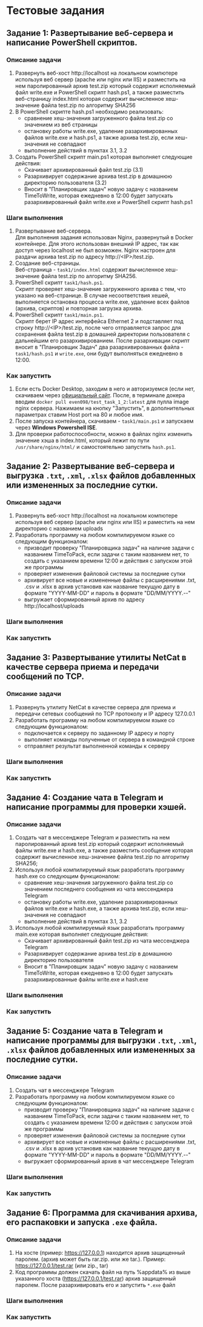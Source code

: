 # Тестовые задания


## Задание 1: Развертывание веб-сервера и написание PowerShell скриптов.
### Описание задачи
1. Развернуть веб-хост http://localhost на локальном компютере используя веб сервер (apache или nginx или IIS) и разместить на нем паролированный архив test.zip который содержит исполняемый файл write.exe и PowerShell скрипт hash.ps1, а также разместить веб-страницу index.html которая содержит вычисленное хеш-значение файла test.zip по алгоритму SHA256
2. В PowerShell скрипте hash.ps1 необходимо реализовать: 
    - сравнение хеш-значения загруженного файла test.zip со значением из веб страницы
    - остановку работы write.exe, удаление разархивированных файлов write.exe и hash.ps1, а также архива test.zip, если хеш-значения не совпадают
    - выполнение действий в пунктах 3.1, 3.2
3. Создать PowerShell скрипт main.ps1 которая выполняет следующие действия:
    - Скачивает архивированный файл test.zip (3.1)
    - Разархивирует содержание архива test.zip в домашнюю директорию пользователя (3.2)
    - Вносит в "Планировщик задач" новую задачу с названием TimeToWrite, которая ежедневно в 12:00 будет запускать разархивированный файл write.exe и PowerShell скрипт hash.ps1


### Шаги выполнения
1. Развертывание веб-сервера.  
Для выполнения задания использован Nginx, развернутый в Docker контейнере. Для этого использован внешний IP адрес, так как доступ через localhost не был возможен. Nginx настроен для раздачи архива test.zip по адресу http://\<IP\>/test.zip.
2. Создание веб-страницы.  
Веб-страница - `task1/index.html` содержит вычисленное хеш-значение файла test.zip по алгоритму SHA256. 
3. PowerShell скрипт `task1/hash.ps1`.  
Скрипт проверяет хеш-значение загруженного архива с тем, что указано на веб-странице. В случае несоответствия хешей, выполняется остановка процесса write.exe, удаление всех файлов (архива, скриптов) и повторная загрузка архива.
4. PowerShell скрипт `task1/main.ps1`.  
Скрипт берет IP адрес интерфейса Ethernet 2 и подставляет под строку http://\<IP\>/test.zip, после чего отправляется запрос для сохранения файла test.zip в домашней директории пользователя с дальнейшим его разархивированием. После разархивации скрипт вносит в "Планировщик Задач" два разархивированных файла - `task1/hash.ps1` и `write.exe`, они будут выполняться ежедневно в 12:00.


### Как запустить
1. Если есть Docker Desktop, заходим в него и авторизуемся (если нет, скачиваем через [официальный сайт](https://www.docker.com/products/docker-desktop/). После, в терминале докера вводим `docker pull even098/test_task_1_2:latest` для пулла image nginx сервера. Нажимаем на кнопку "Запустить", в дополнительных параметрах ставим Host port на 80 и любое имя. 
2. После запуска контейнера, скачиваем - `task1/main.ps1` и запускаем через **Windows Powershell ISE**.
3. Для проверки работоспособности, можно в файлах nginx изменить значение хэша в index.html, который лежит по пути `/usr/share/nginx/html/` и самостоятельно запустить `hash.ps1`.


## Задание 2: Развертывание веб-сервера и выгрузка `.txt`, `.xml`, `.xlsx` файлов добавленных или измененных за последние сутки.
### Описание задачи
1. Развернуть веб-хост http://localhost на локальном компютере используя веб сервер (apache или nginx или IIS) и раместить на нем директорию с названием uploads
2. Разработать программу на любом компилируемом языке со следующим функционалом:
    - призводит проверку "Планировщика задач" на наличие задачи с названием TimeToPack, если задачи с таким названием нет, то создать с указанием времени 12:00 и действия с запуском этой же программы
    - проверяет изменения файловой системы за последние сутки
    - архивирует все новые и измененные файлы с расширениями .txt, .csv и .xlsx в архив установив как название текущую дату в формате "YYYY-MM-DD" и пароль в формате "DD/MM/YYYY.--"
    - выгружает сформированный архив по адресу http://localhost/uploads


### Шаги выполнения



### Как запустить


## Задание 3: Развертывание утилиты **NetCat** в качестве сервера приема и передачи сообщений по TCP.
### Описание задачи
1. Развернуть утилиту NetCat в качестве сервера для приема и передачи сетевых сообщений по ТСР протоколу и IP адресу 127.0.0.1
2. Разработать программу на любом компилируемом языке со следующим функционалом:
    - подключается к серверу по заданному IP адресу и порту
    - выполняет команды полученные от сервера в командной строке
    - отправляет результат выполненной команды к серверу


### Шаги выполнения



### Как запустить


## Задание 4: Создание чата в Telegram и написание программы для проверки хэшей.
### Описание задачи
1. Создать чат в мессенджере Telegram и разместить на нем паролированный архив test.zip который содержит исполняемый файлы write.exe и  hash.exe, а также разместить сообщение которая содержит вычисленное хеш-значение файла test.zip по алгоритму SHA256;
2. Используя любой компилируемый язык разработать программу hash.exe со следующим функционалом:
    - сравнение хеш-значения загруженного файла test.zip со значением последнего сообщения из чата мессенджера Telegram
    - остановку работы write.exe, удаление разархивированных файлов write.exe и hash.exe, а также архива test.zip, если хеш-значения не совпадают
    - выполнение действий в пунктах 3.1, 3.2
3. Используя любой компилируемый язык разработать программу main.exe которая выполняет следующие действия:
    - Скачивает архивированный файл test.zip из чата мессенджера Telegram
    - Разархивирует содержание архива test.zip в домашнюю директорию пользователя
    - Вносит в "Планировщик задач" новую задачу с названием TimeToWrite, которая ежедневно в 12:00 будет запускать разархивированные файлы write.exe и hash.exe


### Шаги выполнения



### Как запустить


## Задание 5: Создание чата в Telegram и написание программы для выгрузки `.txt`, `.xml`, `.xlsx` файлов добавленных или измененных за последние сутки.
### Описание задачи
1. Создать чат в мессенджере Telegram
2. Разработать программу на любом компилируемом языке со следующим функционалом:
    - призводит проверку "Планировщика задач" на наличие задачи с названием TimeToPack, если задачи с таким названием нет, то создать с указанием времени 12:00 и действия с запуском этой же программы
    - проверяет изменения файловой системы за последние сутки
    - архивирует все новые и измененные файлы с расширениями .txt, .csv и .xlsx в архив установив как название текущую дату в формате "YYYY-MM-DD" и пароль в формате "DD/MM/YYYY.--"
    - выгружает сформированный архив в чат мессенджере Telegram


### Шаги выполнения



### Как запустить


## Задание 6: Программа для скачивания архива, его распаковки и запуска `.exe` файла.
### Описание задачи
1. На хосте (пример: https://127.0.0.1) находится архив защищенный паролем. (архив может быть rar.zip. или же tar.). Пример: https://127.0.0.1/test.rar (или zip., tar)
2. Код программы должен скачать файл на путь %appdata% из выше указанного хоста (https://127.0.0.1/test.rar) архив защищенный паролем. После разархивировать его и запустить `*.exe` файл


### Шаги выполнения



### Как запустить


